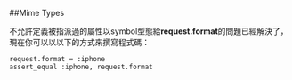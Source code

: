 ##Mime Types

不允許定義被指派過的屬性以symbol型態給**request.format**的問題已經解決了，現在你可以以以下的方式來撰寫程式碼：

	request.format = :iphone
	assert_equal :iphone, request.format
